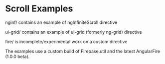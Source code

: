 
# Scroll Examples

nginf/ contains an example of ngInfiniteScroll directive

ui-grid/ contains an example of ui-grid (formerly ng-grid) directive

fire/ is incomplete/experimental work on a custom directive

The examples use a custom build of Firebase.util and the latest AngularFire (1.0.0 beta).
